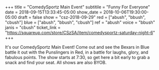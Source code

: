 +++
title = "ComedySportz Main Event"
subtitile = "Funny For Everyone"
date = 2018-09-15T13:33:45-05:00
show_date = 2018-10-06T19:30:00-05:00
draft = false
show = "csz-2018-09-29"
red = ["abush", "bbush", "cbush"]
blue = ["abush", "bbush", "cbush"]
ref = "abush"
voice = "bbush"
janis = "cbush"
ticket_link = "https://squareup.com/store/CSzSA/item/comedysportz-saturday-night-6"
+++

It's our ComedySportz Main Event! Come out and see the Bexars in Blue battle it out with the Punslingers in Red, in a battle for laughs, glory, and fabulous points. The show starts at 7:30, so get here a bit early to grab a snack and find your seat. All shows are also BYOB.
